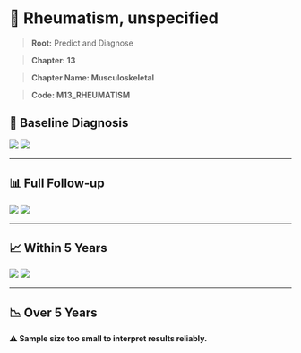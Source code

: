 # 🧬 Rheumatism, unspecified
    
> **Root:** Predict and Diagnose

> **Chapter: 13**

> **Chapter Name: Musculoskeletal**

> **Code: M13_RHEUMATISM**

## 🧪 Baseline Diagnosis

<img src="/Predict/Figures/Baseline/IMP/M13_RHEUMATISM.png" />

<CsvTableIMP src="/public/Predict/Data/Baseline/IMP/IMP_M13_RHEUMATISM.csv" label="🔍 View full results" />

<img src="/Predict/Figures/Baseline/ROC/M13_RHEUMATISM.png" />

<CsvTableROC src="/public/Predict/Data/Baseline/EVA/M13_RHEUMATISM.csv" label="🔍 View full results" />

---

## 📊 Full Follow-up

<img src="/Predict/Figures/ALL/IMP/M13_RHEUMATISM.png" />

<CsvTableIMP src="/public/Predict/Data/ALL/IMP/IMP_M13_RHEUMATISM.csv" label="🔍 View full results" />

<img src="/Predict/Figures/ALL/ROC/M13_RHEUMATISM.png" />

<CsvTableROC src="/public/Predict/Data/ALL/EVA/M13_RHEUMATISM.csv" label="🔍 View full results" />

---

## 📈 Within 5 Years

<img src="/Predict/Figures/FYears/IMP/M13_RHEUMATISM.png" />

<CsvTableIMP src="/public/Predict/Data/FYears/IMP/IMP_M13_RHEUMATISM.csv" label="🔍 View full results" />

<img src="/Predict/Figures/FYears/ROC/M13_RHEUMATISM.png" />

<CsvTableROC src="/public/Predict/Data/FYears/EVA/M13_RHEUMATISM.csv" label="🔍 View full results" />

---

## 📉 Over 5 Years

**⚠️ Sample size too small to interpret results reliably.**
